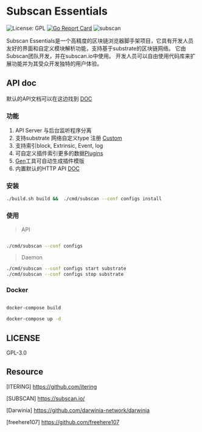 # Subscan Essentials

![License: GPL](https://img.shields.io/badge/license-GPL-blue.svg)
[![Go Report Card](https://goreportcard.com/badge/github.com/itering/subscan)](https://goreportcard.com/report/github.com/itering/subscan)
![subscan](https://github.com/itering/subscan/workflows/subscan/badge.svg)

Subscan Essentials是一个高精度的区块链浏览器脚手架项目，它具有开发人员友好的界面和自定义模块解析功能，支持基于substrate的区块链网络。 它由Subscan团队开发，并在subscan.io中使用。
开发人员可以自由使用代码库来扩展功能并为其受众开发独特的用户体验。


## API doc

默认的API文档可以在这边找到 [DOC](/docs/index.md)


### 功能

1. API Server 与后台监听程序分离
2. 支持substrate 网络自定义type 注册 [Custom](/custom_type.md)
3. 支持索引block, Extrinsic, Event, log
4. 可自定义插件索引更多的数据[Plugins](/plugins)
5. [Gen](https://github.com/itering/subscan-plugin/tree/master/tool)工具可自动生成插件模版
6. 内置默认的HTTP API [DOC](/docs/index.md)


### 安装

```bash
./build.sh build &&  ./cmd/subscan --conf configs install
```

### 使用

> API 

```bash

./cmd/subscan --conf configs

```

> Daemon

```bash
./cmd/subscan --conf configs start substrate
./cmd/subscan --conf configs stop substrate
```


### Docker

```bash

docker-compose build

docker-compose up -d

```

## LICENSE

GPL-3.0


## Resource
 
[ITERING] https://github.com/itering

[SUBSCAN] https://subscan.io/

[Darwinia] https://github.com/darwinia-network/darwinia

[freehere107] https://github.com/freehere107